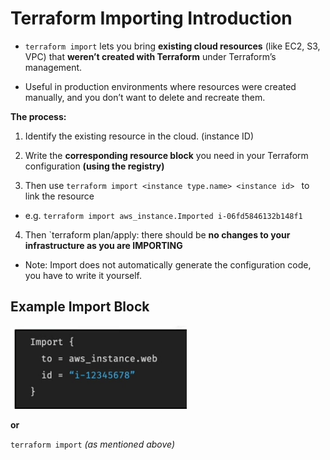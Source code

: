 # **Terraform Importing Introduction**

- `terraform import` lets you bring **existing cloud resources** (like EC2, S3, VPC) that **weren’t created with Terraform** under Terraform’s management.

- Useful in production environments where resources were created manually, and you don’t want to delete and recreate them.

**The process:**

1. Identify the existing resource in the cloud. (instance ID)

2. Write the **corresponding resource block** you need in your Terraform configuration **(using the registry)**

3. Then use `terraform import <instance type.name> <instance id> ` to link the resource 
- e.g. `terraform import aws_instance.Imported i-06fd5846132b148f1` 

4. Then `terraform plan/apply: there should be **no changes to your infrastructure as you are IMPORTING**

- Note: Import does not automatically generate the configuration code, you have to write it yourself.

**Example Import Block**
---
![alt text](../Screenshots/image-5.png)

**or**

`terraform import` *(as mentioned above)*